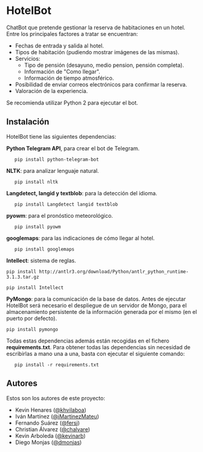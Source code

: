 # HotelBot
ChatBot que pretende gestionar la reserva de habitaciones en un hotel. Entre los principales factores a tratar se encuentran:
- Fechas de entrada y salida al hotel.
- Tipos de habitación (pudiendo mostrar imágenes de las mismas).
- Servicios:
  - Tipo de pensión (desayuno, medio pension, pensión completa).
  - Información de "Como llegar".
  - Información de tiempo atmosférico.
- Posibilidad de enviar correos electrónicos para confirmar la reserva.
- Valoración de la experiencia.

Se recomienda utilizar Python 2 para ejecutar el bot.

## Instalación
HotelBot tiene las siguientes dependencias:

**Python Telegram API**, para crear el bot de Telegram.

```   pip install python-telegram-bot```

**NLTK**: para analizar lenguaje natural.

```   pip install nltk```

**Langdetect, langid y textblob**: para la detección del idioma.

```   pip install Langdetect langid textblob```

**pyowm**: para el pronóstico meteorológico.

```   pip install pyowm```

**googlemaps**: para las indicaciones de cómo llegar al hotel.

```   pip install googlemaps```

**Intellect**: sistema de reglas.

```pip install http://antlr3.org/download/Python/antlr_python_runtime-3.1.3.tar.gz```

```pip install Intellect```

**PyMongo**: para la comunicación de la base de datos. Antes de ejecutar HotelBot será necesario el despliegue de un servidor de Mongo, para el almacenamiento persistente de la información generada por el mismo (en el puerto por defecto).

```pip install pymongo```

Todas estas dependencias además están recogidas en el fichero **requirements.txt**. Para obtener todas las dependencias
sin necesidad de escribirlas a mano una a una, basta con ejecutar el siguiente comando:

```   pip install -r requirements.txt```

## Autores
Estos son los autores de este proyecto:
- Kevin Henares ([@khvilaboa](https://github.com/khvilaboa))
- Iván Martínez ([@iMartinezMateu](https://github.com/iMartinezMateu))
- Fernando Suárez ([@fersj](https://github.com/fersj))
- Christian Álvarez ([@chalvare](https://github.com/chalvare))
- Kevin Arboleda ([@kevinarb](https://github.com/kevinarb))
- Diego Monjas ([@dmonjas](https://github.com/dmonjas))


